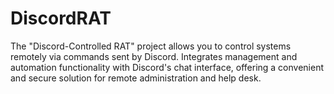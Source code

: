 # DiscordRAT
The "Discord-Controlled RAT" project allows you to control systems remotely via commands sent by Discord. Integrates management and automation functionality with Discord's chat interface, offering a convenient and secure solution for remote administration and help desk.

